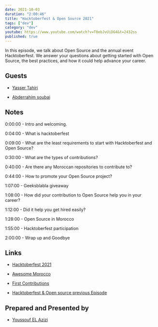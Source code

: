 ```yaml
---
date: 2021-10-03
duration: "2:00:46"
title: "Hacktoberfest & Open Source 2021"
tags: ["dev"]
category: "dev"
youtube: https://www.youtube.com/watch?v=T0ebJvUiDG4&t=2432ss
published: true
---
```


In this episode, we talk about Open Source and the annual event Hacktoberfest. We answer your questions about getting started with Open Source, the best practices, and how it could help advance your career.

## Guests

- [Yasser Tahiri](https://www.yezz.me/)

- [Abderrahim soubai](https://www.soubai.me/)

## Notes

0:00:00 - Intro and welcoming.

0:04:00 - What is hacktoberfest

0:09:00 - What are the least requirements to start with Hacktoberfest and Open Source?

0:30:00 - What are the types of contributions?

0:40:00 - Are there any Moroccan repositories to contribute to?

0:44:00 - How to promote your Open Source project?

1:07:00 - Geeksblabla giveaway

1:08:00 - How did your contribution to Open Source help you in your career?

1:12:00 - Did it help you get hired easily?

1:28:00 - Open Source in Morocco

1:55:00 - Hacktoberfest participation

2:00:00 - Wrap up and Goodbye

## Links

- [Hacktoberfest 2021](https://hacktoberfest.digitalocean.com/)

- [Awesome Morocco](https://github.com/DevC-Casa/awesome-morocco)

- [First Contributions](https://github.com/firstcontributions/first-contributions)

- [Hacktoberfest & Open source previous Episode](https://geeksblabla.io/blablas/hacktoberfest-open-source)

## Prepared and Presented by

- [Youssouf EL Azizi](https://elazizi.com/)
